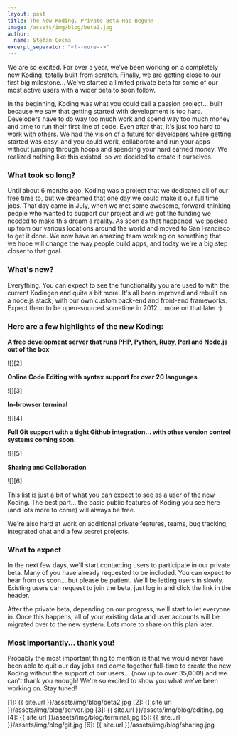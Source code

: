 ```yaml
---
layout: post
title: The New Koding. Private Beta Has Begun!
image: /assets/img/blog/beta2.jpg
author:
  name: Stefan Cosma
excerpt_separator: "<!--more-->"
---
```


We are so excited. For over a year, we've been working on a completely new Koding, totally built from scratch. Finally, we are getting close to our first big milestone... We've started a limited private beta for some of our most active users with a wider beta to soon follow.
<!--more-->

In the beginning, Koding was what you could call a passion project... built because we saw that getting started with development is too hard. Developers have to do way too much work and spend way too much money and time to run their first line of code. Even after that, it's just too hard to work with others. We had the vision of a future for developers where getting started was easy, and you could work, collaborate and run your apps without jumping through hoops and spending your hard earned money. We realized nothing like this existed, so we decided to create it ourselves.

### What took so long?

Until about 6 months ago, Koding was a project that we dedicated all of our free time to, but we dreamed that one day we could make it our full time jobs. That day came in July, when we met some awesome, forward-thinking people who wanted to support our project and we got the funding we needed to make this dream a reality. As soon as that happened, we packed up from our various locations around the world and moved to San Francisco to get it done. We now have an amazing team working on something that we hope will change the way people build apps, and today we're a big step closer to that goal.

### What's new?

Everything. You can expect to see the functionality you are used to with the current Kodingen and quite a bit more. It's all been improved and rebuilt on a node.js stack, with our own custom back-end and front-end frameworks. Expect them to be open-sourced sometime in 2012... more on that later :)

### Here are a few highlights of the new Koding:

**A free development server that runs PHP, Python, Ruby, Perl and Node.js out of the box**

![][2]

**Online Code Editing with syntax support for over 20 languages**

![][3]

**In-browser terminal**

![][4]

**Full Git support with a tight Github integration... with other version control systems coming soon.**

![][5]

**Sharing and Collaboration**

![][6]

This list is just a bit of what you can expect to see as a user of the new Koding. The best part... the basic public features of Koding you see here (and lots more to come) will always be free.

We're also hard at work on additional private features, teams, bug tracking, integrated chat and a few secret projects.

### What to expect

In the next few days, we'll start contacting users to participate in our private beta. Many of you have already requested to be included. You can expect to hear from us soon... but please be patient. We'll be letting users in slowly. Existing users can request to join the beta, just log in and click the link in the header.

After the private beta, depending on our progress, we'll start to let everyone in. Once this happens, all of your existing data and user accounts will be migrated over to the new system. Lots more to share on this plan later.

### Most importantly... thank you!

Probably the most important thing to mention is that we would never have been able to quit our day jobs and come together full-time to create the new Koding without the support of our users... (now up to over 35,000!) and we can't thank you enough! We're so excited to show you what we've been working on. Stay tuned!

[1]: {{ site.url }}/assets/img/blog/beta2.jpg
[2]: {{ site.url }}/assets/img/blog/server.jpg
[3]: {{ site.url }}/assets/img/blog/editing.jpg
[4]: {{ site.url }}/assets/img/blog/terminal.jpg
[5]: {{ site.url }}/assets/img/blog/git.jpg
[6]: {{ site.url }}/assets/img/blog/sharing.jpg
